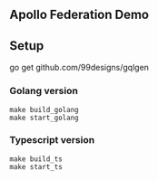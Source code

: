 ## Apollo Federation Demo

## Setup

go get github.com/99designs/gqlgen

### Golang version

```
make build_golang
make start_golang
```

### Typescript version

```
make build_ts
make start_ts
```
